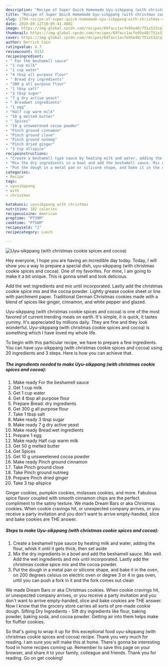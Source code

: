 ```yaml
---
description: "Recipe of Super Quick Homemade Uyu-sikppang (with christmas cookie spices and cocoa)"
title: "Recipe of Super Quick Homemade Uyu-sikppang (with christmas cookie spices and cocoa)"
slug: 1794-recipe-of-super-quick-homemade-uyu-sikppang-with-christmas-cookie-spices-and-cocoa
date: 2020-09-12T10:05:41.408Z
image: https://img-global.cpcdn.com/recipes/69facc1acfe95e40/751x532cq70/uyu-sikppang-with-christmas-cookie-spices-and-cocoa-recipe-main-photo.jpg
thumbnail: https://img-global.cpcdn.com/recipes/69facc1acfe95e40/751x532cq70/uyu-sikppang-with-christmas-cookie-spices-and-cocoa-recipe-main-photo.jpg
cover: https://img-global.cpcdn.com/recipes/69facc1acfe95e40/751x532cq70/uyu-sikppang-with-christmas-cookie-spices-and-cocoa-recipe-main-photo.jpg
author: Derrick Cain
ratingvalue: 4.7
reviewcount: 9132
recipeingredient:
- " For the beshamell sauce"
- "1 cup milk"
- "1 cup water"
- "4 tbsp all purpose flour"
- " Bread dry ingredients"
- "300 g all purpose flour"
- "1 tbsp salt"
- "3 tbsp sugar"
- "7 g dry active yeast"
- " Breadwet ingredients"
- "1 egg"
- "Half cup warm milk"
- "50 g melted butter"
- " Spices"
- "10 g unsweetened cocoa powder"
- "Pinch ground cinnamon"
- "Pinch ground clove"
- "Pinch ground nutmeg"
- "Pinch dried ginger"
- "3 tsp allspice"
recipeinstructions:
- "Create a beshamell type sauce by heating milk and water, adding the flour, whisk it until it gets thick, then set aside"
- "Mix the dry ingredients in a bowl and add the beshamell sauce. Mix well. Add the wet ingredients and mix until incorporated. Lastly add the christmas cookie spice mix and the cocoa powder."
- "Put the dough in a metal pan or silicone shape, and bake it in the oven, on 200 degrees celsius on electric oven or degree 3 or 4 in gas oven, until you can push a fork in it and the fork comes out clean"
categories:
- Recipe
tags:
- uyusikppang
- with
- christmas

katakunci: uyusikppang with christmas 
nutrition: 182 calories
recipecuisine: American
preptime: "PT39M"
cooktime: "PT56M"
recipeyield: "2"
recipecategory: Lunch

---
```



![Uyu-sikppang (with christmas cookie spices and cocoa)](https://img-global.cpcdn.com/recipes/69facc1acfe95e40/751x532cq70/uyu-sikppang-with-christmas-cookie-spices-and-cocoa-recipe-main-photo.jpg)

Hey everyone, I hope you are having an incredible day today. Today, I will show you a way to prepare a special dish, uyu-sikppang (with christmas cookie spices and cocoa). One of my favorites. For mine, I am going to make it a bit unique. This is gonna smell and look delicious.

Add the wet ingredients and mix until incorporated. Lastly add the christmas cookie spice mix and the cocoa powder. Lightly grease cookie sheet or line with parchment paper. Traditional German Christmas cookies made with a blend of spices like ginger, cinnamon, and white pepper and glazed.

Uyu-sikppang (with christmas cookie spices and cocoa) is one of the most favored of current trending meals on earth. It's simple, it is quick, it tastes yummy. It's appreciated by millions daily. They are fine and they look wonderful. Uyu-sikppang (with christmas cookie spices and cocoa) is something which I have loved my whole life.


To begin with this particular recipe, we have to prepare a few ingredients. You can have uyu-sikppang (with christmas cookie spices and cocoa) using 20 ingredients and 3 steps. Here is how you can achieve that.

<!--inarticleads1-->

##### The ingredients needed to make Uyu-sikppang (with christmas cookie spices and cocoa):

1. Make ready  For the beshamell sauce
1. Get 1 cup milk
1. Get 1 cup water
1. Get 4 tbsp all purpose flour
1. Prepare  Bread: dry ingredients
1. Get 300 g all purpose flour
1. Take 1 tbsp salt
1. Make ready 3 tbsp sugar
1. Make ready 7 g dry active yeast
1. Make ready  Bread:wet ingredients
1. Prepare 1 egg
1. Make ready Half cup warm milk
1. Get 50 g melted butter
1. Get  Spices
1. Get 10 g unsweetened cocoa powder
1. Make ready Pinch ground cinnamon
1. Take Pinch ground clove
1. Take Pinch ground nutmeg
1. Prepare Pinch dried ginger
1. Take 3 tsp allspice


Ginger cookies, pumpkin cookies, molasses cookies, and more. Fabulous spice flavor coupled with smooth cinnamon chips are the perfect compliment to the satiny texture. We made Dream Bars or aka Christmas cookies. When cookie cravings hit, or unexpected company arrives, or you receive a party invitation and you don&#39;t want to arrive empty-handed, slice and bake cookies are THE answer. 

<!--inarticleads2-->

##### Steps to make Uyu-sikppang (with christmas cookie spices and cocoa):

1. Create a beshamell type sauce by heating milk and water, adding the flour, whisk it until it gets thick, then set aside
1. Mix the dry ingredients in a bowl and add the beshamell sauce. Mix well. Add the wet ingredients and mix until incorporated. Lastly add the christmas cookie spice mix and the cocoa powder.
1. Put the dough in a metal pan or silicone shape, and bake it in the oven, on 200 degrees celsius on electric oven or degree 3 or 4 in gas oven, until you can push a fork in it and the fork comes out clean


We made Dream Bars or aka Christmas cookies. When cookie cravings hit, or unexpected company arrives, or you receive a party invitation and you don&#39;t want to arrive empty-handed, slice and bake cookies are THE answer. Now I know that the grocery store carries all sorts of pre-made cookie dough. Sifting Dry Ingredients - Sift dry ingredients like flour, baking powder, baking soda, and cocoa powder. Getting air into them helps make for fluffier cookies. 

So that's going to wrap it up for this exceptional food uyu-sikppang (with christmas cookie spices and cocoa) recipe. Thank you very much for reading. I am sure you will make this at home. There's gonna be interesting food in home recipes coming up. Remember to save this page on your browser, and share it to your family, colleague and friends. Thank you for reading. Go on get cooking!
